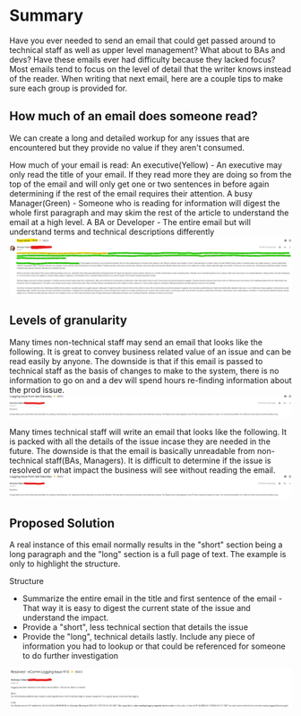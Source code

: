 # Summary
Have you ever needed to send an email that could get passed around to technical staff as well as upper level management? What about to BAs and devs?
Have these emails ever had difficulty because they lacked focus?
Most emails tend to focus on the level of detail that the writer knows instead of the reader.
When writing that next email, here are a couple tips to make sure each group is provided for.

## How much of an email does someone read?
We can create a long and detailed workup for any issues that are encountered but they provide no value if they aren't consumed.

How much of your email is read:
An executive(Yellow) - An executive may only read the title of your email. If they read more they are doing so from the top of the email and will only get one or two sentences in before again determining if the rest of the email requires their attention.
A busy Manager(Green) - Someone who is reading for information will digest the whole first paragraph and may skim the rest of the article to understand the email at a high level.
A BA or Developer - The entire email but will understand terms and technical descriptions differently
![LongEmail](LongEmail.png)

## Levels of granularity
Many times non-technical staff may send an email that looks like the following. It is great to convey business related value of an issue and can be read easily by anyone. The downside is that if this email is passed to technical staff as the basis of changes to make to the system, there is no information to go on and a dev will spend hours re-finding information about the prod issue.
![NonTecnical](NonTechnicalEmail.png)

Many times technical staff will write an email that looks like the following. It is packed with all the details of the issue incase they are needed in the future. The downside is that the email is basically unreadable from non-technical staff(BAs, Managers). It is difficult to determine if the issue is resolved or what impact the business will see without reading the email.
![Technical](NonTechnicalEmail.png)

## Proposed Solution
A real instance of this email normally results in the "short" section being a long paragraph and the "long" section is a full page of text. The example is only to highlight the structure.

Structure
- Summarize the entire email in the title and first sentence of the email - That way it is easy to digest the current state of the issue and understand the impact.
- Provide a "short", less technical section that details the issue
- Provide the "long", technical details lastly. Include any piece of information you had to lookup or that could be referenced for someone to do further investigation

![Proposed](ProposedEmail.png)
